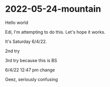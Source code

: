 # 2022-05-24-mountain
Hello world

Edi, I'm attempting to do this. Let's hope it works. 

It's Saturday 6/4/22. 

2nd try

3rd try because this is BS

6/4/22 12:47 pm change

Geez, seriously confusing
